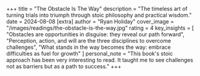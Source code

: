 +++
title = "The Obstacle Is The Way"
description = "The timeless art of turning trials into triumph through stoic philosophy and practical wisdom."
date = 2024-08-08
[extra]
author = "Ryan Holiday"
cover_image = "/images/readings/the-obstacle-is-the-way.jpg"
rating = 4
key_insights = [
    "Obstacles are opportunities in disguise: they reveal our path forward",
    "Perception, action, and will are the three disciplines to overcome challenges",
    "What stands in the way becomes the way: embrace difficulties as fuel for growth"
]
personal_note = "This book's stoic approach has been very interesting to read. It taught me to see challenges not as barriers but as a path to success."
+++